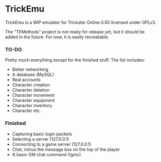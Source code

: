 # TrickEmu
TrickEmu is a WIP emulator for Trickster Online 0.50 licensed under GPLv3.

The "TEMethods" project is not ready for release yet, but it *should* be added in the future. For now, it is easily recreatable.

### TO-DO
Pretty much everything except for the finished stuff. The list includes:
* Better networking
* A database (MySQL)
* Real accounts
* Character creation
* Character deletion
* Character movement
* Character equipment
* Character inventory
* Character etc.

### Finished
* Capturing basic login packets
* Selecting a server (127.0.0.1)
* Connecting to a game server (127.0.0.1)
* Chat, minus the message box on the top of the player
* A basic GM chat command (!gmc)
